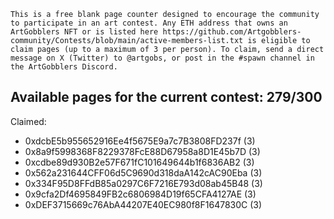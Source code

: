 `This is a free blank page counter designed to encourage the community to participate in an art contest. Any ETH address that owns an ArtGobblers NFT or is listed here https://github.com/Artgobblers-community/Contests/blob/main/active-members-list.txt is eligible to claim pages (up to a maximum of 3 per person). To claim, send a direct message on X (Twitter) to @artgobs, or post in the #spawn channel in the ArtGobblers Discord.`

## Available pages for the current contest: 279/300

Claimed:

* 0xdcbE5b955652916Ee4f5675E9a7c7B3808FD237f (3)
* 0x8a9f5998368F8229378FcE88D67958a8D1E45b7D (3)
* 0xcdbe89d930B2e57F671fC101649644b1f6836AB2 (3)
* 0x562a231644CFF06d5C9690d318daA142cAC90Eba (3)
* 0x334F95D8FFdB85a0297C6F7216E793d08ab45B48 (3)
* 0x9cfa2Df4695849FB2c6806984D19f65CFA4127AE (3)
* 0xDEF3715669c76AbA44207E40EC980f8F1647830C (3)
